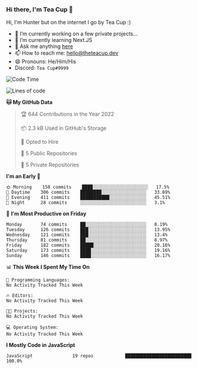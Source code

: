 ### Hi there, I'm Tea Cup 👋 

Hi, I'm Hunter but on the internet I go by Tea Cup :)

- 🔭 I’m currently working on a few private projects...
- 🌱 I’m currently learning Next.JS
- 💬 Ask me anything [here](https://github.com/TheTeaCup/TheTeaCup/issues)
- 📫 How to reach me: [hello@theteacup.dev](mailto:hello@theteacup.dev)
- 😄 Pronouns: He/Him/His
- Discord: `Tea Cup#9999`

<!--START_SECTION:waka-->
![Code Time](http://img.shields.io/badge/Code%20Time-181%20hrs%2052%20mins-blue)

![Lines of code](https://img.shields.io/badge/From%20Hello%20World%20I%27ve%20Written-70%20Thousand%20lines%20of%20code-blue)

**🐱 My GitHub Data** 

> 🏆 644 Contributions in the Year 2022
 > 
> 📦 2.3 kB Used in GitHub's Storage 
 > 
> 💼 Opted to Hire
 > 
> 📜 5 Public Repositories 
 > 
> 🔑 5 Private Repositories  
 > 
**I'm an Early 🐤** 

```text
🌞 Morning    158 commits    ████░░░░░░░░░░░░░░░░░░░░░   17.5% 
🌆 Daytime    306 commits    ████████░░░░░░░░░░░░░░░░░   33.89% 
🌃 Evening    411 commits    ███████████░░░░░░░░░░░░░░   45.51% 
🌙 Night      28 commits     ░░░░░░░░░░░░░░░░░░░░░░░░░   3.1%

```
📅 **I'm Most Productive on Friday** 

```text
Monday       74 commits     ██░░░░░░░░░░░░░░░░░░░░░░░   8.19% 
Tuesday      126 commits    ███░░░░░░░░░░░░░░░░░░░░░░   13.95% 
Wednesday    121 commits    ███░░░░░░░░░░░░░░░░░░░░░░   13.4% 
Thursday     81 commits     ██░░░░░░░░░░░░░░░░░░░░░░░   8.97% 
Friday       182 commits    █████░░░░░░░░░░░░░░░░░░░░   20.16% 
Saturday     173 commits    ████░░░░░░░░░░░░░░░░░░░░░   19.16% 
Sunday       146 commits    ████░░░░░░░░░░░░░░░░░░░░░   16.17%

```


📊 **This Week I Spent My Time On** 

```text
💬 Programming Languages: 
No Activity Tracked This Week

🔥 Editors: 
No Activity Tracked This Week

🐱‍💻 Projects: 
No Activity Tracked This Week

💻 Operating System: 
No Activity Tracked This Week

```

**I Mostly Code in JavaScript** 

```text
JavaScript               19 repos            █████████████████████████   100.0%

```



<!--END_SECTION:waka-->
